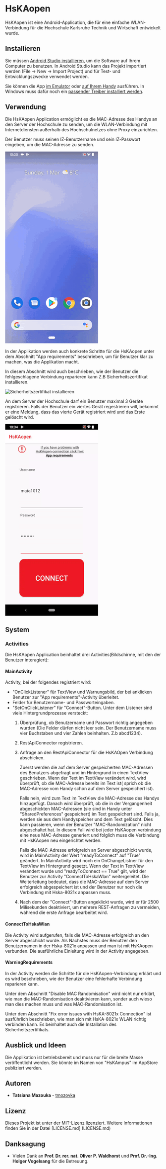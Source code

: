 # HsKAopen

HsKAopen ist eine Android-Application, die für eine einfache WLAN-Verbindung für die Hochschule Karlsruhe Technik und Wirtschaft entwickelt wurde.

## Installieren

Sie müssen [Android Studio installieren](https://developer.android.com/studio/install), um die Software auf Ihrem Computer zu benutzen.
In Android Studio kann das Projekt importiert werden (File -> New -> Import Project) und für Test- und Entwicklungszwecke verwendet werden. 

Sie können die App [im Emulator](https://developer.android.com/studio/run/emulator) oder [auf Ihrem Handy](https://developer.android.com/studio/run/device) ausführen. In Windows muss dafür noch ein [passender Treiber installiert werden](https://developer.android.com/studio/run/oem-usb). 

## Verwendung

Die HsKAopen Application ermöglicht es die MAC-Adresse des Handys an den Server der Hochschule zu senden, um die WLAN-Verbindung mit Internetdiensten außerhalb des Hochschulnetzes ohne Proxy einzurichten. 

Der Benutzer muss seinen IZ-Benutzername und sein IZ-Passwort eingeben, um die MAC-Adresse zu senden. 

![Connect to HsKAopen](images_for_readme/gif_use_app.gif)

In der Applikation werden auch konkrete Schritte für die HsKAopen unter dem Abschnitt "App requirements" beschrieben, um für Benutzer klar zu machen, was die Applikation macht. 

In diesem Abschnitt wird auch beschrieben, wie der Benutzer die fehlgeschlagene Verbindung reparieren kann Z.B Sicherheitszertifikat installieren.

![Sicherheitszertifikat installieren](images_for_readme/install_certificate.gif)

An dem Server der Hochschule darf ein Benutzer maximal 3 Geräte registrieren. Falls der Benutzer ein viertes Gerät regestrieren will, bekommt er eine Meldung, dass das vierte Gerät registriert wird und das Erste gelöscht wird.

![Registrationsmeldung](images_for_readme/allow_just_3_devices.gif)

## System

### Activities 

Die HsKAopen Application beinhaltet drei Activities(Bildschirme, mit den der Benutzer interagiert):

#### MainActivity

Activity, bei der folgendes registriert wird:
* "OnClickListener" für TextView und Warnungsbild, der bei anklicken Benutzer zur "App requirements"-Activity überleitet. 
* Felder für Benutzername- und Passworteingaben. 
* "SetOnClickListener" für "Connect"-Button. Unter dem Listener sind viele Hintergrundprozesse versteckt:
    1. Überprüfung, ob Benutzername und Passwort richtig angegeben wurden 
    (Die Felder dürfen nicht leer sein. Der Benutzername muss vier Buchstaben und vier Zahlen beinhalten. Z.b abcd1234).
    2. RestApiConnector registrieren.
    3. Anfrage an den RestApiConnector für die HsKAOpen Verbindung abschicken. 

        Zuerst werden die auf dem Server gespeicherten MAC-Adressen des Benutzers abgefragt und im Hintergrund in einen TextView  geschrieben.
        Wenn der Text im TextView verändert wird, wird überprüft, ob die MAC-Adresse bereits im Text ist( sprich ob die MAC-Adresse vom Handy schon auf dem Server gespeichert ist). 

        Falls nein, wird zum Text im TextView die MAC-Adresse des Handys hinzugefügt. Danach wird überprüft, ob die in der Vergangenheit abgeschickten MAC-Adressen (sie sind in Handy unter "SharedPreferences" gespeichert) im Text gespeichert sind. Falls ja, werden sie aus dem Handyspeicher und dem Text gelöscht. Dies kann passieren, wenn der Benutzer "MAC-Randomization" nicht abgeschaltet hat.
        In diesem Fall wird bei jeder HsKAopen verbindung eine neue MAC-Adresse generiert und folglich muss die Verbindung mit HsKAopen neu eingerichtet werden. 

        Falls die MAC-Adresse erfolgreich an Server abgeschickt wurde, wird in MainActivity der Wert "readyToConnect" auf "True" geändert. 
        In MainActivity wird noch ein OnChangeListner für den TextView im Hintergrund gesetzt. Wenn der Text in TextView verändert wurde und "readyToConnect == True" gilt, wird der Benutzer zur Activity "ConnectToHskaWlan" weitergeleitet. 
        Die Weiterleitung bedeutet, dass die MAC-Adresse auf dem Server erfolgreich abgespeichert ist und der Benutzer nur noch die Verbindung mit Hska-8021x anpassen muss. 
    4. Nach dem der "Connect"-Button angeklickt wurde, wird er für 2500 Milisekunden deaktiviert, um mehrere REST-Anfragen zu vermeiden, während die erste Anfrage bearbeitet wird.

#### ConnectToHskaWlan

Die Activity wird aufgerufen, falls die MAC-Adresse erfolgreich an den Server abgeschickt wurde. 
Als Nächstes muss der Benutzer den Benutzernamen in der Hska-8021x anpassen und man ist mit HsKAopen verbunden.
Die ausführliche Einleitung wird in der Activity angegeben. 

#### WarningRequirements

In der Activity werden die Schritte für die HsKAopen-Verbindung erklärt und es wird beschrieben, wie der Benutzer eine fehlerhafte Verbindung reparieren kann. 

Unter dem Abschnitt "Disable MAC Randomisation" wird nicht nur erklärt, wie man die MAC-Randomisation deaktivieren kann, 
sonder auch wieso man dies machen muss und was MAC-Randomisation ist. 

Unter dem Abschnitt "Fix error issues with HsKA-8021x Connection" ist ausführlich beschrieben, wie man sich mit HsKA-8021x WLAN richtig verbinden kann. Es beinhaltet auch die Installation des Sicherheitszertifikats.

## Ausblick und Ideen

Die Applikation ist betriebsbereit und muss nur für die breite Masse veröffentlicht werden. 
Sie könnte im Namen von "HsKAmpus" im AppStore publiziert werden. 

## Autoren

* **Tatsiana Mazouka** - [tmozovka](https://github.com/tmozovka)

## Lizenz

Dieses Projekt ist unter der MIT-Lizenz lizenziert. Weitere Informationen finden Sie in der Datei [LICENSE.md] (LICENSE.md)

## Danksagung

* Vielen Dank an **Prof. Dr. rer. nat. Oliver P. Waldhorst** und **Prof. Dr.-Ing. Holger Vogelsang** für die Betreuung. 
